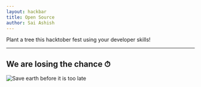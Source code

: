 ```yaml
---
layout: hackbar
title: Open Source
author: Sai Ashish
---
```


Plant a tree this hacktober fest using your developer skills!

---

## We are losing the chance ⏱

![Save earth before it is too late]({{site.baseurl}}/assets/images/SaiAshish2906.jpg)
